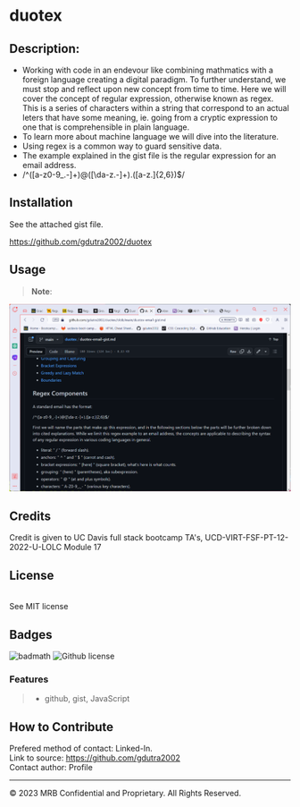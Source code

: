 # duotex

## Description:  
* Working with code in an endevour like combining mathmatics with a foreign language creating a digital paradigm.  To further understand, we must stop and reflect upon new concept from time to time. Here we will cover the concept of regular expression, otherwise known as regex.  This is a series of characters within a string that correspond to an actual leters that have some meaning, ie. going from a cryptic expression to one that is comprehensible in plain language.
* To learn more about machine language we will dive into the literature.
* Using regex is a common way to guard sensitive data.
* The example explained in the gist file is the regular expression for an email address.
* /^([a-z0-9_\.-]+)@([\da-z\.-]+)\.([a-z\.]{2,6})$/


## Installation

See the attached gist file.

https://github.com/gdutra2002/duotex

## Usage
>
> **Note**:

![duotex](duotexScreenshot.png)

## Credits
Credit is given to UC Davis full stack bootcamp TA's, UCD-VIRT-FSF-PT-12-2022-U-LOLC Module 17

## License
   <br>
See MIT license


## Badges

![badmath](https://img.shields.io/github/languages/top/nielsenjared/badmath)
![Github license](https://img.shields.io/badge/license-MIT-pink.svg)

### Features
>
>* github, gist, JavaScript
>

## How to Contribute
Prefered method of contact: Linked-In.  <br>
Link to source:
https://github.com/gdutra2002    <br>
Contact author:
Profile


---
© 2023 MRB Confidential and Proprietary. All Rights Reserved.


